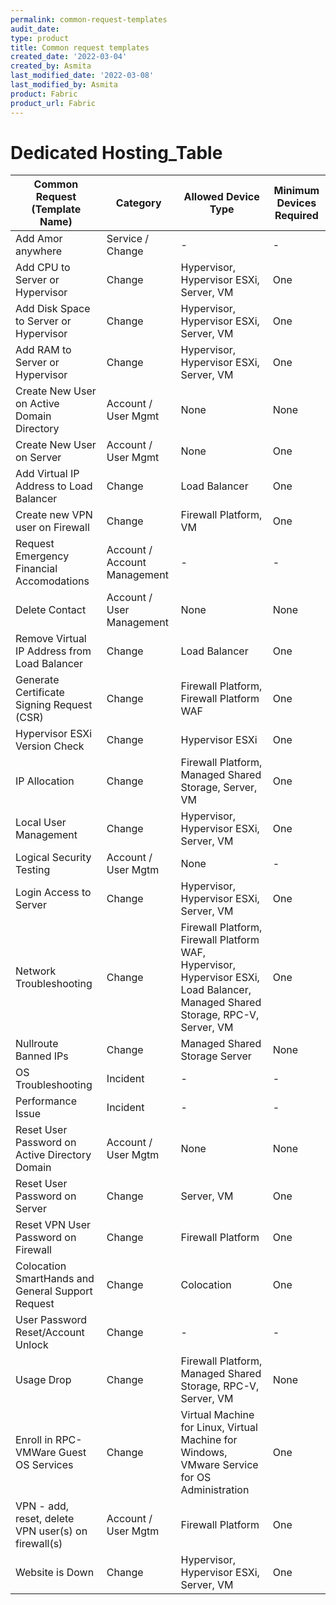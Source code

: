 ```yaml
---
permalink: common-request-templates
audit_date:
type: product
title: Common request templates
created_date: '2022-03-04'
created_by: Asmita
last_modified_date: '2022-03-08'
last_modified_by: Asmita
product: Fabric
product_url: Fabric
---
```

# Dedicated Hosting_Table
| Common Request (Template Name)| Category | Allowed Device Type | Minimum Devices Required |
| ----------------------------- | -------- | ------------------- | ------------------------ |
| Add Amor anywhere| Service / Change |    - |  - |
| Add CPU to Server or Hypervisor | Change  | Hypervisor, Hypervisor ESXi, Server, VM | One |                          
| Add Disk Space to Server or Hypervisor | Change | Hypervisor, Hypervisor ESXi, Server, VM | One |  
| Add RAM to Server or Hypervisor | Change | Hypervisor, Hypervisor ESXi, Server, VM | One |  
| Create New User on Active Domain Directory | Account / User Mgmt | None | None |
| Create New User on Server                  | Account / User Mgmt | None | One |
| Add Virtual IP Address to Load Balancer | Change | Load Balancer | One |
| Create new VPN user on Firewall | Change | Firewall Platform, VM | One |
| Request Emergency Financial Accomodations | Account / Account Management | - | - |
| Delete Contact | Account / User Management | None | None |
| Remove Virtual IP Address from Load Balancer | Change | Load Balancer | One |
| Generate Certificate Signing Request (CSR) | Change | Firewall Platform, Firewall Platform WAF | One |  
| Hypervisor ESXi Version Check | Change | Hypervisor ESXi | One |
| IP Allocation                 | Change | Firewall Platform, Managed Shared Storage, Server, VM | One |
| Local User Management | Change | Hypervisor, Hypervisor ESXi, Server, VM | One |
| Logical Security Testing | Account / User Mgtm | None | - |
| Login Access to Server | Change | Hypervisor, Hypervisor ESXi, Server, VM | One |
| Network Troubleshooting | Change | Firewall Platform, Firewall Platform WAF, Hypervisor, Hypervisor ESXi, Load Balancer, Managed Shared Storage, RPC-V, Server, VM | One |
| Nullroute Banned IPs    | Change| Managed Shared Storage Server | None
| OS Troubleshooting      | Incident | - | - |
| Performance Issue       | Incident | - | - |
| Reset User Password on Active Directory Domain | Account / User Mgtm | None | None |
| Reset User Password on Server | Change | Server, VM | One |
| Reset VPN User Password on Firewall | Change | Firewall Platform | One |
| Colocation SmartHands and General Support Request | Change | Colocation | One |
| User Password Reset/Account Unlock | Change | - | - |
| Usage Drop | Change | Firewall Platform, Managed Shared Storage, RPC-V, Server, VM | None |
| Enroll in RPC-VMWare Guest OS Services | Change | Virtual Machine for Linux, Virtual Machine for Windows, VMware Service for OS Administration | One |
| VPN - add, reset, delete VPN user(s) on firewall(s) | Account / User Mgtm | Firewall Platform | One |
| Website is Down | Change | Hypervisor, Hypervisor ESXi, Server, VM | One |